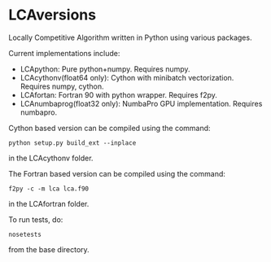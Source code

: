LCAversions
===========

Locally Competitive Algorithm written in Python using various packages.

Current implementations include:

* LCApython: Pure python+numpy. Requires numpy.
* LCAcythonv(float64 only): Cython with minibatch vectorization. Requires numpy, cython.
* LCAfortan: Fortran 90 with python wrapper. Requires f2py.
* LCAnumbaprog(float32 only): NumbaPro GPU implementation. Requires numbapro.

Cython based version can be compiled using the command:
```
python setup.py build_ext --inplace
```
in the LCAcythonv folder.

The Fortran based version can be compiled using the command:
```
f2py -c -m lca lca.f90
```
in the LCAfortran folder.

To run tests, do:
```
nosetests
```
from the base directory.
